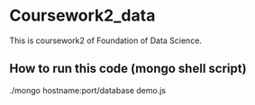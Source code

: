 # Coursework2_data
This is  coursework2 of Foundation of Data Science.

## How to run this code (mongo shell script)

  ./mongo hostname:port/database demo.js
